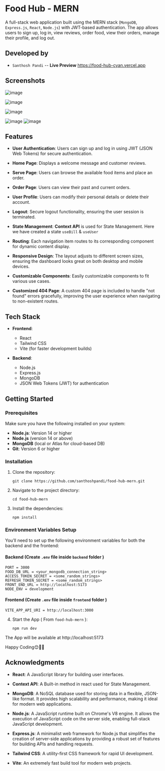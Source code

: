 # Food Hub - MERN

A full-stack web application built using the MERN stack (`MongoDB`, `Express.js`, `React`, `Node.js`) with JWT-based authentication. The app allows users to sign up, log in, view reviews, order food, view their orders, manage their profile, and log out.

## Developed by

- `Santhosh Pandi` -- **Live Preview** https://food-hub-cyan.vercel.app

## Screenshots
![image](https://github.com/user-attachments/assets/134a5624-6485-4c9f-ba68-e66e52e3e1b3)

![image](https://github.com/user-attachments/assets/351d9ffc-5384-46c4-9b0d-24e33901a6ab)

![image](https://github.com/user-attachments/assets/3d96c0e2-cfe6-4c69-9d3f-27aa647be7a4)

![image](https://github.com/user-attachments/assets/1fd7f1b2-c9d9-4974-8694-fe92dad5e154)
![image](https://github.com/user-attachments/assets/33bda19c-0502-4d1f-8579-b692c77cd599)



## Features

- **User Authentication**: Users can sign up and log in using JWT (JSON Web Tokens) for secure authentication.
   
- **Home Page**: Displays a welcome message and customer reviews.

- **Serve Page**: Users can browse the available food items and place an order.

- **Order Page**: Users can view their past and current orders.

- **User Profile**: Users can modify their personal details or delete their account.

- **Logout**: Secure logout functionality, ensuring the user session is terminated.

- **State Management**: <b>Context API</b> is used for State Management. Here we have created a state `useBill` & `useUser`

- **Routing**: Each navigation item routes to its corresponding component for dynamic content display.

- **Responsive Design**: The layout adjusts to different screen sizes, ensuring the dashboard looks great on both desktop and mobile devices.

- **Customizable Components**: Easily customizable components to fit various use cases.

- **Customized 404 Page**: A custom 404 page is included to handle "not found" errors gracefully, improving the user experience when navigating to non-existent routes.

## Tech Stack

- **Frontend**:
  - React
  - Tailwind CSS
  - Vite (for faster development builds)

- **Backend**:
  - Node.js
  - Express.js
  - MongoDB
  - JSON Web Tokens (JWT) for authentication

## Getting Started

### Prerequisites

Make sure you have the following installed on your system:

- **Node.js**: Version 14 or higher
- **Node.js** (version 14 or above)
- **MongoDB** (local or Atlas for cloud-based DB)
- **Git**: Version 6 or higher

### Installation

1. Clone the repository:
   ```
   git clone https://github.com/santhoshpandi/food-hub-mern.git
   ```

2. Navigate to the project directory:
   ```
   cd food-hub-mern
   ```

3. Install the dependencies:
   ```
   npm install
   ```

  ### Environment Variables Setup

  You’ll need to set up the following environment variables for both the backend and the frontend:

  #### Backend (Create `.env` file inside `backend` folder )

  ```
  PORT = 3000
  FOOD_DB_URL = <your_mongodb_connection_string>
  ACCESS_TOKEN_SECRET = <some_random_strings>
  REFRESH_TOKEN_SECRET = <some_random_strings>
  FRONT_END_URL = http://localhost:5173
  NODE_ENV = development
  ```

  #### Frontend (Create `.env` file inside `frontend` folder )

  ```
  VITE_APP_API_URI = http://localhost:3000
  ```

4. Start the App ( From `food-hub-mern` ):

   ```
   npm run dev
   ```

The App will be available at http://localhost:5173

Happy Coding😊👩‍💻


## Acknowledgments


- **React**: A JavaScript library for building user interfaces.
- **Context API**: A Built-in method in react used for State Management.
- **MongoDB**: A NoSQL database used for storing data in a flexible, JSON-like format. It provides high scalability and performance, making it ideal for modern web applications.

- **Node.js**: A JavaScript runtime built on Chrome's V8 engine. It allows the execution of JavaScript code on the server side, enabling full-stack JavaScript development.

- **Express.js**: A minimalist web framework for Node.js that simplifies the creation of server-side applications by providing a robust set of features for building APIs and handling requests.
- **Tailwind CSS**: A utility-first CSS framework for rapid UI development.
- **Vite**: An extremely fast build tool for modern web projects.


  

